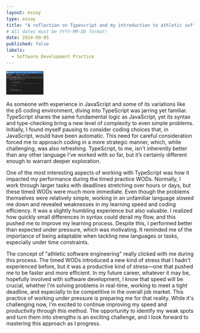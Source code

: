 ```yaml
---
layout: essay
type: essay
title: "A reflection on Typescript and my introduction to athletic software development"
# All dates must be YYYY-MM-DD format!
date: 2024-09-05
published: false
labels:
  - Software Development Practice
---
```

<img width="100px" class="rounded float-start pe-4" src="../img/TSreflection/typescript.jpg">

As someone with experience in JavaScript and some of its variations like the p5 coding environment, diving into TypeScript was jarring yet familiar. TypeScript shares the same fundamental logic as JavaScript, yet its syntax and type-checking bring a new level of complexity to even simple problems. Initially, I found myself pausing to consider coding choices that, in JavaScript, would have been automatic. This need for careful consideration forced me to approach coding in a more strategic manner, which, while challenging, was also refreshing. TypeScript, to me, isn't inherently better than any other language I've worked with so far, but it’s certainly different enough to warrant deeper exploration.

One of the most interesting aspects of working with TypeScript was how it impacted my performance during the timed practice WODs. Normally, I work through larger tasks with deadlines stretching over hours or days, but these timed WODs were much more immediate. Even though the problems themselves were relatively simple, working in an unfamiliar language slowed me down and revealed weaknesses in my learning speed and coding efficiency. It was a slightly humbling experience but also valuable. I realized how quickly small differences in syntax could derail my flow, and this pushed me to improve my learning process. Despite this, I performed better than expected under pressure, which was motivating. It reminded me of the importance of being adaptable when tackling new languages or tasks, especially under time constraints. 

The concept of "athletic software engineering" really clicked with me during this process. The timed WODs introduced a new kind of stress that I hadn't experienced before, but it was a productive kind of stress—one that pushed me to be faster and more efficient. In my future career, whatever it may be, hopefully involved with software development, I know that speed will be crucial, whether I'm solving problems in real-time, working to meet a tight deadline, and especially to be competitive in the overall job market. This practice of working under pressure is preparing me for that reality. While it's challenging now, I'm excited to continue improving my speed and productivity through this method. The opportunity to identify my weak spots and turn them into strengths is an exciting challenge, and I look forward to mastering this approach as I progress.

